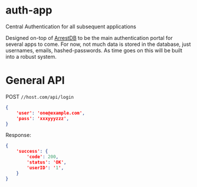 auth-app
========

Central Authentication for all subsequent applications

Designed on-top of [ArrestDB](https://github.com/bign8/ArrestDB) to be the main authentication portal for several apps to come.  For now, not much data is stored in the database, just usernames, emails, hashed-passwords.  As time goes on this will be built into a robust system.

# General API
POST `//host.com/api/login`
```json
{
    'user': 'one@example.com',
    'pass': 'xxxyyyzzz',
}
```
Response:
```json
{
    'success': {
        'code': 200,
        'status': 'OK',
        'userID': '1',
    }
}




